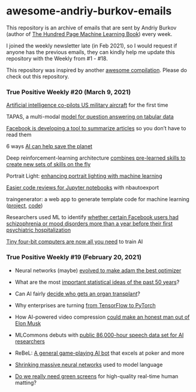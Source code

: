 # awesome-andriy-burkov-emails
This repository is an archive of emails that are sent by Andriy Burkov (author of [The Hundred Page Machine Learning Book](http://themlbook.com/)) every week.
	
I joined the weekly newsletter late (in Feb 2021), so I would request if anyone has the previous emails, they can kindly help me update this repository with the Weekly from \#1 - \#18. </br>

This repository was inspired by another [awesome compilation](https://github.com/sourabh-joshi/awesome-quincy-larson-emails). Please do check out this repository.


### True Positive Weekly #20 (March 9, 2021)
[Artificial intelligence co-pilots US military aircraft](https://edition.cnn.com/2020/12/16/politics/air-force-flight-artificial-intelligence/index.html) for the first time

TAPAS, a multi-modal [model for question answering on tabular data](https://huggingface.co/google/tapas-base-finetuned-wtq)

[Facebook is developing a tool to summarize articles](https://www.buzzfeednews.com/article/ryanmac/facebook-news-article-summary-tools-brain-reader) so you don’t have to read them

6 ways [AI can help save the planet](https://www.raconteur.net/sustainability/ai-save-planet/)

Deep reinforcement-learning architecture [combines pre-learned skills to create new sets of skills on the fly](https://techxplore.com/news/2020-12-deep-reinforcement-learning-architecture-combines-pre-learned.html)

Portrait Light: [enhancing portrait lighting with machine learning](https://ai.googleblog.com/2020/12/portrait-light-enhancing-portrait.html)

[Easier code reviews for Jupyter notebooks](https://www.drivendata.co/blog/nbautoexport-jupyter-code-review/) with nbautoexport

traingenerator: a web app to generate template code for machine learning ([project](https://traingenerator.jrieke.com/), [code](https://github.com/jrieke/traingenerator))

Researchers used ML to identify [whether certain Facebook users had schizophrenia or mood disorders more than a year before their first psychiatric hospitalization](https://www.nature.com/articles/s41537-020-00125-0)

[Tiny four-bit computers are now all you need](https://www.technologyreview.com/2020/12/11/1014102/ai-trains-on-4-bit-computers/) to train AI

    

### True Positive Weekly #19 (February 20, 2021)

* Neural networks (maybe) [evolved to make adam the best optimizer](https://parameterfree.com/2020/12/06/neural-network-maybe-evolved-to-make-adam-the-best-optimizer/)

* What are the most [important statistical ideas of the past 50 years](https://arxiv.org/abs/2012.00174)?

* Can AI fairly [decide who gets an organ transplant](https://hbr.org/2020/12/can-ai-fairly-decide-who-gets-an-organ-transplant)?

* Why enterprises are turning [from TensorFlow to PyTorch](https://www.infoworld.com/article/3597904/why-enterprises-are-turning-from-tensorflow-to-pytorch.html)

* How AI-powered video compression [could make an honest man out of Elon Musk](https://thenextweb.com/neural/2020/12/02/how-ai-powered-video-compression-could-make-an-honest-man-out-of-elon-musk/)

* MLCommons debuts with [public 86,000-hour speech data set for AI researchers](https://thenextweb.com/neural/2020/12/02/how-ai-powered-video-compression-could-make-an-honest-man-out-of-elon-musk/)

* ReBeL: [A general game-playing AI bot](https://techcrunch.com/2020/12/03/mlcommons-debuts-first-public-database-for-ai-researchers-with-86000-hours-of-speech/) that excels at poker and more

* [Shrinking massive neural networks](https://ai.facebook.com/blog/rebel-a-general-game-playing-ai-bot-that-excels-at-poker-and-more/) used to model language 

* [Do we really need green screens](https://news.mit.edu/2020/neural-model-language-1201) for high-quality real-time human matting?
